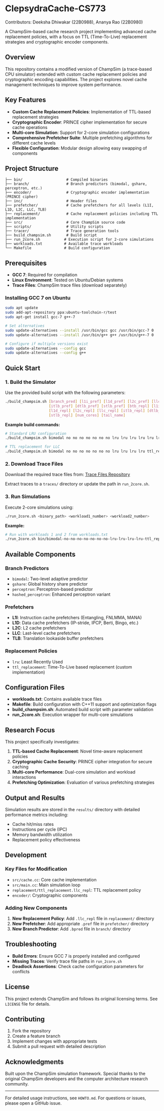 # ClepsydraCache-CS773

Contributors: Deeksha Dhiwakar (22B0988), Ananya Rao (22B0980)

A ChampSim-based cache research project implementing advanced cache replacement policies, with a focus on TTL (Time-To-Live) replacement strategies and cryptographic encoder components.

## Overview

This repository contains a modified version of ChampSim (a trace-based CPU simulator) extended with custom cache replacement policies and cryptographic encoding capabilities. The project explores novel cache management techniques to improve system performance.

## Key Features

- **Custom Cache Replacement Policies**: Implementation of TTL-based replacement strategies
- **Cryptographic Encoder**: PRINCE cipher implementation for secure cache operations
- **Multi-core Simulation**: Support for 2-core simulation configurations
- **Comprehensive Prefetcher Suite**: Multiple prefetching algorithms for different cache levels
- **Flexible Configuration**: Modular design allowing easy swapping of components

## Project Structure

```
├── bin/                    # Compiled binaries
├── branch/                 # Branch predictors (bimodal, gshare, perceptron, etc.)
├── encoder/                # Cryptographic encoder implementation (PRINCE cipher)
├── inc/                    # Header files
├── prefetcher/             # Cache prefetchers for all levels (L1I, L1D, L2C, LLC, TLB)
├── replacement/            # Cache replacement policies including TTL implementation
├── src/                    # Core ChampSim source code
├── scripts/                # Utility scripts
├── tracer/                 # Trace generation tools
├── build_champsim.sh       # Build script
├── run_2core.sh           # Execution script for 2-core simulations
├── workloads.txt          # Available trace workloads
└── Makefile               # Build configuration
```

## Prerequisites

- **GCC 7**: Required for compilation
- **Linux Environment**: Tested on Ubuntu/Debian systems
- **Trace Files**: ChampSim trace files (download separately)

### Installing GCC 7 on Ubuntu

```bash
sudo apt update
sudo add-apt-repository ppa:ubuntu-toolchain-r/test
sudo apt-get install gcc-7 g++-7

# Set alternatives
sudo update-alternatives --install /usr/bin/gcc gcc /usr/bin/gcc-7 0
sudo update-alternatives --install /usr/bin/g++ g++ /usr/bin/g++-7 0

# Configure if multiple versions exist
sudo update-alternatives --config gcc
sudo update-alternatives --config g++
```

## Quick Start

### 1. Build the Simulator

Use the provided build script with the following parameters:

```bash
./build_champsim.sh [branch_pred] [l1i_pref] [l1d_pref] [l2c_pref] [llc_pref] \
                    [itlb_pref] [dtlb_pref] [stlb_pref] [btb_repl] [l1i_repl] \
                    [l1d_repl] [l2c_repl] [llc_repl] [itlb_repl] [dtlb_repl] \
                    [stlb_repl] [num_cores] [tail_name]
```

**Example build commands:**

```bash
# Standard LRU configuration
./build_champsim.sh bimodal no no no no no no no lru lru lru lru lru lru lru lru 2 no

# TTL replacement for LLC
./build_champsim.sh bimodal no no no no no no no lru lru lru lru ttl_replacement lru lru lru 2 no
```

### 2. Download Trace Files

Download the required trace files from:
[Trace Files Repository](https://drive.google.com/drive/folders/1tG-oFIsxFza3GYPzUsMvj_vmLYvQeEcL?usp=sharing)

Extract traces to a `traces/` directory or update the path in `run_2core.sh`.

### 3. Run Simulations

Execute 2-core simulations using:

```bash
./run_2core.sh <binary_path> <workload1_number> <workload2_number>
```

**Example:**

```bash
# Run with workloads 1 and 2 from workloads.txt
./run_2core.sh bin/bimodal-no-no-no-no-no-no-no-lru-lru-lru-lru-ttl_replacement-lru-lru-lru-2core-no 1 2
```

## Available Components

### Branch Predictors
- `bimodal`: Two-level adaptive predictor
- `gshare`: Global history share predictor
- `perceptron`: Perceptron-based predictor
- `hashed_perceptron`: Enhanced perceptron variant

### Prefetchers
- **L1I**: Instruction cache prefetchers (Entangling, FNLMMA, MANA)
- **L1D**: Data cache prefetchers (IP-stride, IPCP, Berti, Bingo, etc.)
- **L2C**: L2 cache prefetchers
- **LLC**: Last-level cache prefetchers
- **TLB**: Translation lookaside buffer prefetchers

### Replacement Policies
- `lru`: Least Recently Used
- `ttl_replacement`: Time-To-Live based replacement (custom implementation)

## Configuration Files

- **workloads.txt**: Contains available trace files
- **Makefile**: Build configuration with C++11 support and optimization flags
- **build_champsim.sh**: Automated build script with parameter validation
- **run_2core.sh**: Execution wrapper for multi-core simulations

## Research Focus

This project specifically investigates:

1. **TTL-based Cache Replacement**: Novel time-aware replacement policies
2. **Cryptographic Cache Security**: PRINCE cipher integration for secure caching
3. **Multi-core Performance**: Dual-core simulation and workload interactions
4. **Prefetching Optimization**: Evaluation of various prefetching strategies

## Output and Results

Simulation results are stored in the `results/` directory with detailed performance metrics including:
- Cache hit/miss rates
- Instructions per cycle (IPC)
- Memory bandwidth utilization
- Replacement policy effectiveness

## Development

### Key Files for Modification

- `src/cache.cc`: Core cache implementation
- `src/main.cc`: Main simulation loop
- `replacement/ttl_replacement.llc_repl`: TTL replacement policy
- `encoder/`: Cryptographic components

### Adding New Components

1. **New Replacement Policy**: Add `.llc_repl` file in `replacement/` directory
2. **New Prefetcher**: Add appropriate `.pref` file in `prefetcher/` directory
3. **New Branch Predictor**: Add `.bpred` file in `branch/` directory

## Troubleshooting

- **Build Errors**: Ensure GCC 7 is properly installed and configured
- **Missing Traces**: Verify trace file paths in `run_2core.sh`
- **Deadlock Assertions**: Check cache configuration parameters for conflicts

## License

This project extends ChampSim and follows its original licensing terms. See `LICENSE` file for details.

## Contributing

1. Fork the repository
2. Create a feature branch
3. Implement changes with appropriate tests
4. Submit a pull request with detailed description

## Acknowledgments

Built upon the ChampSim simulation framework. Special thanks to the original ChampSim developers and the computer architecture research community.

---

For detailed usage instructions, see `HOWTO.md`. For questions or issues, please open a GitHub issue.
